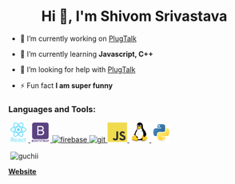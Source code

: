 <h1 align="center">Hi 👋, I'm Shivom Srivastava</h1>

- 🔭 I’m currently working on [PlugTalk](https://github.com/teamPlugTalk/PlugTalk)

- 🌱 I’m currently learning **Javascript, C++**

- 🤝 I’m looking for help with [PlugTalk](https://github.com/teamPlugTalk/PlugTalk)

- ⚡ Fun fact **I am super funny**

<h3 align="left">Languages and Tools:</h3>
<p align="left"> <a href="https://reactjs.org/" target="_blank"> <img src="https://raw.githubusercontent.com/devicons/devicon/master/icons/react/react-original-wordmark.svg" alt="react" width="40" height="40"/> </a> <a href="https://getbootstrap.com" target="_blank"> <img src="https://raw.githubusercontent.com/devicons/devicon/master/icons/bootstrap/bootstrap-plain-wordmark.svg" alt="bootstrap" width="40" height="40"/> </a> <a href="https://firebase.google.com/" target="_blank"> <img src="https://www.vectorlogo.zone/logos/firebase/firebase-icon.svg" alt="firebase" width="40" height="40"/> </a> <a href="https://git-scm.com/" target="_blank"> <img src="https://www.vectorlogo.zone/logos/git-scm/git-scm-icon.svg" alt="git" width="40" height="40"/> </a> <a href="https://developer.mozilla.org/en-US/docs/Web/JavaScript" target="_blank"> <img src="https://raw.githubusercontent.com/devicons/devicon/master/icons/javascript/javascript-original.svg" alt="javascript" width="40" height="40"/> </a> <a href="https://www.linux.org/" target="_blank"> <img src="https://raw.githubusercontent.com/devicons/devicon/master/icons/linux/linux-original.svg" alt="linux" width="40" height="40"/> </a> <a href="https://www.python.org" target="_blank"> <img src="https://raw.githubusercontent.com/devicons/devicon/master/icons/python/python-original.svg" alt="python" width="40" height="40"/> </a> </p>

<!-- <p><img align="left" src="https://github-readme-stats.vercel.app/api/top-langs?username=guchii&show_icons=true&locale=en&layout=compact" alt="guchii" /></p> -->

<p>&nbsp;<img align="center" src="https://github-readme-stats.vercel.app/api?username=guchii&show_icons=true&locale=en" alt="guchii" /></p>

**[Website](https://guchii.vercel.app)**
